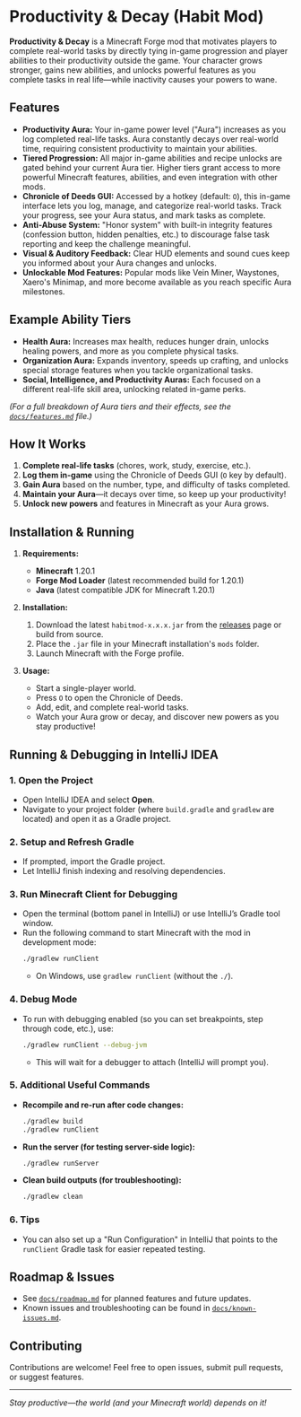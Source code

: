 # Productivity & Decay (Habit Mod)

**Productivity & Decay** is a Minecraft Forge mod that motivates players to complete real-world tasks by directly tying in-game progression and player abilities to their productivity outside the game. Your character grows stronger, gains new abilities, and unlocks powerful features as you complete tasks in real life—while inactivity causes your powers to wane.

## Features

- **Productivity Aura:** Your in-game power level ("Aura") increases as you log completed real-life tasks. Aura constantly decays over real-world time, requiring consistent productivity to maintain your abilities.
- **Tiered Progression:** All major in-game abilities and recipe unlocks are gated behind your current Aura tier. Higher tiers grant access to more powerful Minecraft features, abilities, and even integration with other mods.
- **Chronicle of Deeds GUI:** Accessed by a hotkey (default: `O`), this in-game interface lets you log, manage, and categorize real-world tasks. Track your progress, see your Aura status, and mark tasks as complete.
- **Anti-Abuse System:** "Honor system" with built-in integrity features (confession button, hidden penalties, etc.) to discourage false task reporting and keep the challenge meaningful.
- **Visual & Auditory Feedback:** Clear HUD elements and sound cues keep you informed about your Aura changes and unlocks.
- **Unlockable Mod Features:** Popular mods like Vein Miner, Waystones, Xaero's Minimap, and more become available as you reach specific Aura milestones.

## Example Ability Tiers

- **Health Aura:** Increases max health, reduces hunger drain, unlocks healing powers, and more as you complete physical tasks.
- **Organization Aura:** Expands inventory, speeds up crafting, and unlocks special storage features when you tackle organizational tasks.
- **Social, Intelligence, and Productivity Auras:** Each focused on a different real-life skill area, unlocking related in-game perks.

*(For a full breakdown of Aura tiers and their effects, see the [`docs/features.md`](docs/features.md) file.)*

## How It Works

1. **Complete real-life tasks** (chores, work, study, exercise, etc.).
2. **Log them in-game** using the Chronicle of Deeds GUI (`O` key by default).
3. **Gain Aura** based on the number, type, and difficulty of tasks completed.
4. **Maintain your Aura**—it decays over time, so keep up your productivity!
5. **Unlock new powers** and features in Minecraft as your Aura grows.

## Installation & Running

1. **Requirements:**
   - **Minecraft** 1.20.1
   - **Forge Mod Loader** (latest recommended build for 1.20.1)
   - **Java** (latest compatible JDK for Minecraft 1.20.1)

2. **Installation:**
   1. Download the latest `habitmod-x.x.x.jar` from the [releases](https://github.com/Achoo00/habit_mod/releases) page or build from source.
   2. Place the `.jar` file in your Minecraft installation's `mods` folder.
   3. Launch Minecraft with the Forge profile.

3. **Usage:**
   - Start a single-player world.
   - Press `O` to open the Chronicle of Deeds.
   - Add, edit, and complete real-world tasks.
   - Watch your Aura grow or decay, and discover new powers as you stay productive!

## Running & Debugging in IntelliJ IDEA

### 1. Open the Project
- Open IntelliJ IDEA and select **Open**.
- Navigate to your project folder (where `build.gradle` and `gradlew` are located) and open it as a Gradle project.

### 2. Setup and Refresh Gradle
- If prompted, import the Gradle project.
- Let IntelliJ finish indexing and resolving dependencies.

### 3. Run Minecraft Client for Debugging
- Open the terminal (bottom panel in IntelliJ) or use IntelliJ’s Gradle tool window.
- Run the following command to start Minecraft with the mod in development mode:
  ```sh
  ./gradlew runClient
  ```
  - On Windows, use `gradlew runClient` (without the `./`).

### 4. Debug Mode
- To run with debugging enabled (so you can set breakpoints, step through code, etc.), use:
  ```sh
  ./gradlew runClient --debug-jvm
  ```
  - This will wait for a debugger to attach (IntelliJ will prompt you).

### 5. Additional Useful Commands
- **Recompile and re-run after code changes:**
  ```sh
  ./gradlew build
  ./gradlew runClient
  ```
- **Run the server (for testing server-side logic):**
  ```sh
  ./gradlew runServer
  ```
- **Clean build outputs (for troubleshooting):**
  ```sh
  ./gradlew clean
  ```

### 6. Tips
- You can also set up a "Run Configuration" in IntelliJ that points to the `runClient` Gradle task for easier repeated testing.

## Roadmap & Issues

- See [`docs/roadmap.md`](docs/roadmap.md) for planned features and future updates.
- Known issues and troubleshooting can be found in [`docs/known-issues.md`](docs/known-issues.md).

## Contributing

Contributions are welcome! Feel free to open issues, submit pull requests, or suggest features.

---

*Stay productive—the world (and your Minecraft world) depends on it!*
